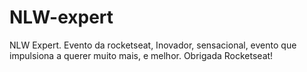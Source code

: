 # NLW-expert
NLW Expert. Evento da rocketseat,  Inovador, sensacional, evento que impulsiona a querer muito mais, e melhor. Obrigada Rocketseat!
